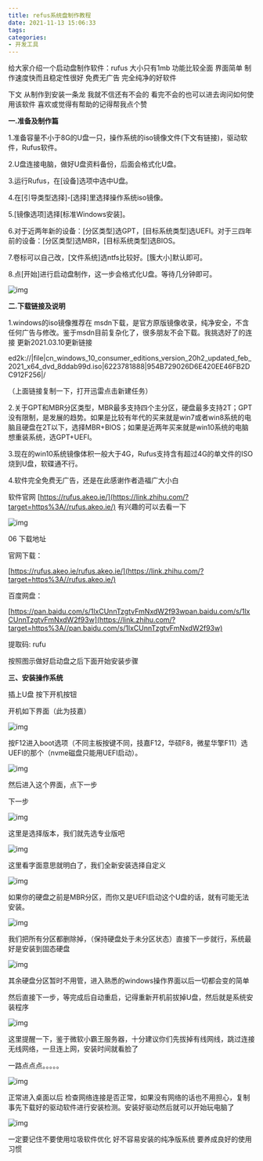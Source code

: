 ```yaml
---
title: refus系统盘制作教程
date: 2021-11-13 15:06:33
tags:
categories:
- 开发工具
---
```






给大家介绍一个启动盘制作软件：rufus 大小只有1mb 功能比较全面 界面简单 制作速度快而且稳定性很好 免费无广告 完全纯净的好软件

下文 从制作到安装一条龙 我就不信还有不会的 看完不会的也可以进去询问如何使用该软件 喜欢或觉得有帮助的记得帮我点个赞



<!-- more -->



**一.准备及制作篇**

1.准备容量不小于8G的U盘一只，操作系统的iso镜像文件(下文有链接)，驱动软件，Rufus软件。

2.U盘连接电脑，做好U盘资料备份，后面会格式化U盘。

3.运行Rufus，在[设备]选项中选中U盘。

4.在[引导类型选择]-[选择]里选择操作系统iso镜像。

5.[镜像选项]选择[标准Windows安装]。

6.对于近两年新的设备：[分区类型]选GPT，[目标系统类型]选UEFI。对于三四年前的设备：[分区类型]选MBR，[目标系统类型]选BIOS。

7.卷标可以自己改，[文件系统]选ntfs比较好。[簇大小]默认即可。

8.点[开始]进行启动盘制作，这一步会格式化U盘。等待几分钟即可。

![img](http://blogimg.hongjy.cn/v2-b4685255312be053b9de7b5156d03b5d_720w.jpg)

**二.下载链接及说明**

1.windows的iso镜像推荐在 msdn下载，是官方原版镜像收录，纯净安全，不含任何广告与修改。鉴于msdn目前复杂化了，很多朋友不会下载。我挑选好了的连接 更新2021.03.10更新链接


ed2k://|file|cn_windows_10_consumer_editions_version_20h2_updated_feb_2021_x64_dvd_8ddab99d.iso|6223781888|954B729026D6E420EE46FB2DC912F256|/

（上面链接复制一下，打开迅雷点击新建任务）



2.关于GPT和MBR分区类型，MBR最多支持四个主分区，硬盘最多支持2T；GPT没有限制，是发展的趋势。如果是比较有年代的买来就是win7或者win8系统的电脑且硬盘在2T以下，选择MBR+BIOS；如果是近两年买来就是win10系统的电脑想重装系统，选GPT+UEFI。

3.现在的win10系统镜像体积一般大于4G，Rufus支持含有超过4G的单文件的ISO烧到U盘，软碟通不行。

4.软件完全免费无广告，还是在此感谢作者造福广大小白

软件官网 [https://rufus.akeo.ie/](https://link.zhihu.com/?target=https%3A//rufus.akeo.ie/) 有兴趣的可以去看一下

![img](http://blogimg.hongjy.cn/v2-b3e18e60746d77a26b6578ee03bf4772_720w.jpg)

06 下载地址

官网下载：

[https://rufus.akeo.ie/rufus.akeo.ie/](https://link.zhihu.com/?target=https%3A//rufus.akeo.ie/)

百度网盘：

[https://pan.baidu.com/s/1lxCUnnTzgtvFmNxdW2f93wpan.baidu.com/s/1lxCUnnTzgtvFmNxdW2f93w](https://link.zhihu.com/?target=https%3A//pan.baidu.com/s/1lxCUnnTzgtvFmNxdW2f93w)

提取码: rufu

按照图示做好启动盘之后下面开始安装步骤

**三、安装操作系统**

插上U盘 按下开机按钮

开机如下界面（此为技嘉）

![img](http://blogimg.hongjy.cn/v2-b879d883414122d01e4415d81710b725_720w.jpg)

按F12进入boot选项（不同主板按键不同，技嘉F12，华硕F8，微星华擎F11）选UEFI的那个（nvme磁盘只能用UEFI启动）。

![img](http://blogimg.hongjy.cn/v2-5e0aef149f5c7d155765e7422b650ea0_720w.jpg)

然后进入这个界面，点下一步

下一步

![img](http://blogimg.hongjy.cn/v2-f0e79113e49f39432f37ee66902fd806_720w.jpg)

这里是选择版本，我们就先选专业版吧

![img](http://blogimg.hongjy.cn/v2-9162b8cf3dae8eddbb4213c57a31866f_720w.jpg)

这里看字面意思就明白了，我们全新安装选择自定义

![img](http://blogimg.hongjy.cn/v2-41b3ad664828fd66c7a5e29bf1c614c5_720w.jpg)

如果你的硬盘之前是MBR分区，而你又是UEFI启动这个U盘的话，就有可能无法安装。

![img](http://blogimg.hongjy.cn/v2-484106360d456f5844adcd78fbef6e56_720w.jpg)

我们把所有分区都删除掉，（保持硬盘处于未分区状态）直接下一步就行，系统最好是安装到固态硬盘

![img](http://blogimg.hongjy.cn/v2-c359828cf72191f1d7b50b02425a0e35_720w.jpg)

其余硬盘分区暂时不用管，进入熟悉的windows操作界面以后一切都会变的简单

然后直接下一步，等完成后自动重启，记得重新开机前拔掉U盘，然后就是系统安装程序

![img](http://blogimg.hongjy.cn/v2-ca35afbafd71a382f2f6124bde2ab405_720w.jpg)

这里提醒一下，鉴于微软小霸王服务器，十分建议你们先拔掉有线网线，跳过连接无线网络，一旦连上网，安装时间就看脸了

一路点点点。。。。。

![img](http://blogimg.hongjy.cn/v2-db92066868ff4c5738ec00487015b82a_720w.jpg)

正常进入桌面以后 检查网络连接是否正常，如果没有网络的话也不用担心，复制事先下载好的驱动软件进行安装检测。安装好驱动然后就可以开始玩电脑了

![img](http://blogimg.hongjy.cn/v2-e1e02b84aa08e029a39190eaa650043c_720w.jpg)

一定要记住不要使用垃圾软件优化 好不容易安装的纯净版系统 要养成良好的使用习惯
